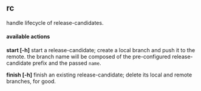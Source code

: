 
## rc

handle lifecycle of release-candidates.

#### available actions

   **start <name> [-h]**
      start a release-candidate; create a local branch and push it to the remote.
      the branch name will be composed of the pre-configured release-candidate prefix and the passed `name`.
 
   **finish <name> [-h]**
      finish an existing release-candidate; delete its local and remote branches, for good.
 